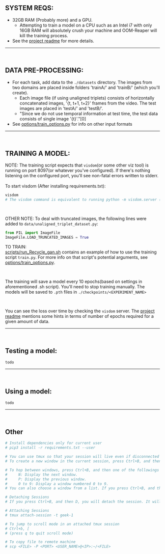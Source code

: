## SYSTEM REQS:
- 32GB RAM (Probably more) and a GPU. 
    - Attempting to train a model on a CPU such as an Intel i7 with only 16GB RAM will absolutely crush your machine and OOM-Reaper will kill the training process.
- See the [project readme](README.md) for more details.

<hr>
<br>

## DATA PRE-PROCESSING: 
- For each task, add data to the ```./datasets``` directory. The images from two domains are placed inside  folders 'trainA/' and 'trainB/' (which you'll create). 
    - Each image file (if using unaligned triplets) consists of horizontally concatenated images, '{t, t+1, t+2}' frames from the video. The test images are placed in 'testA/' and 'testB/'. 
    - "Since we do not use temporal information at test time, the test data consists of single image '{t}'."[0] 
- See [options/train_options.py](options/train_options.py) for info on other input formats

<hr>
<br>

## TRAINING A MODEL:
NOTE: The training script expects that ```visdom```(or some other viz tool) is running on port 8097(or whatever you've configured). If there's nothing listening on the configured port, you'll see non-fatal errors written to stderr.
<br><br>
To start visdom (After installing requirements.txt):
``` bash 
visdom
# The visdom command is equivalent to running python -m visdom.server (https://pypi.org/project/visdom/#setup)
```

<br>

OTHER NOTE: To deal with truncated images, the following lines were added to `data/unaligned_triplet_dataset.py`:
``` python
from PIL import ImageFile
ImageFile.LOAD_TRUNCATED_IMAGES = True
```

TO TRAIN:
<br>
[scripts/run_Recycle_gan.sh](scripts/run_Recycle_gan.sh) contains an example of how to use the training script ```train.py```. For more info on that script's potential arguments, see [options/train_options.py](options/train_options.py). 

<br>

The training will save a model every 10 epochs(based on settings in aforementioned .sh script). You'll need to stop training manually. The models will be saved to ```.pth``` files in ```./checkpoints/<EXPERIMENT_NAME>```

<br>

You can see the loss over time by checking the `visdom` server. The [project readme](README.md) mentions some hints in terms of number of epochs required for a given amount of data.

<hr>
<br>

## Testing a model:
``` 
todo
```

<hr>
<br>

## Using a model:

``` 
todo
```

<hr>
<br>

## Other 
``` bash
# Install dependencies only for current user
# pip3 install -r requirements.txt --user

# You can use tmux so that your session will live even if disconnected (but not if you log out)
# To create a new window in the current session, press Ctrl+B, and then C. 

# To hop between windows, press Ctrl+B, and then one of the followings keys:
#     N: Display the next window.
#     P: Display the previous window.
#     0 to 9: Display a window numbered 0 to 9.
# You can also choose a window from a list. If you press Ctrl+B, and then W, a list of windows appears.

# Detaching Sessions
# If you press Ctrl+B, and then D, you will detach the session. It will continue to run in the background, but you won’t be able to see or interact with it.

# Attaching Sessions
# tmux attach-session -t geek-1

# To jump to scroll mode in an attached tmux session
# Ctrl+b, [
# (press q to quit scroll mode)

# To copy file to remote machine
# scp <FILE> -P <PORT> <USER_NAME>@<IP>:~/<FILE>
```
